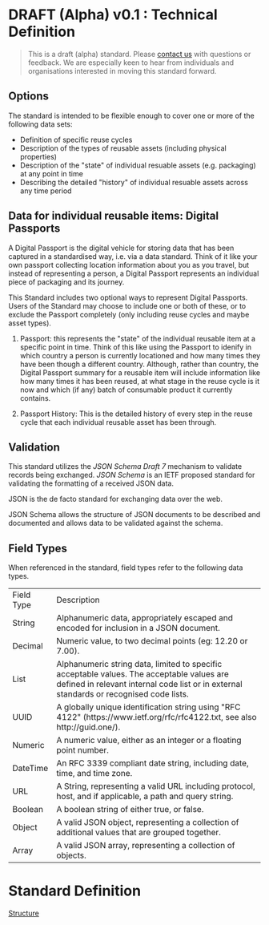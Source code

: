 # DRAFT (Alpha) v0.1 : Technical Definition

> This is a draft (alpha) standard. Please [contact us](https://reath.id/contact) with questions or feedback. We are especially keen to hear from individuals and organisations interested in moving this standard forward.

## Options

 The standard is intended to be flexible enough to cover one or more of the following data sets:

 - Definition of specific reuse cycles
 - Description of the types of reusable assets (including physical properties)
 - Description of the "state" of individual resuable assets (e.g. packaging) at any point in time
 - Describing the detailed "history" of individual resuable assets across any time period

 ## Data for individual reusable items: Digital Passports

A Digital Passport is the digital vehicle for storing data that has been captured in a standardised way, i.e. via a data standard. Think of it like your own passport collecting location information about you as you travel, but instead of representing a person, a Digital Passport represents an individual piece of packaging and its journey.

This Standard includes two optional ways to represent Digital Passports. Users of the Standard may choose to include one or both of these, or to exclude the Passport completely (only including reuse cycles and maybe asset types).

1. Passport: this represents the "state" of the individual reusable item at a specific point in time. Think of this like using the Passport to idenify in which country a person is currently locationed and how many times they have been though a different country. Although, rather than country, the Digital Passport summary for a reusable item will include information like how many times it has been reused, at what stage in the reuse cycle is it now and which (if any) batch of consumable product it currently contains.

1. Passport History: This is the detailed history of every step in the reuse cycle that each individual reusable asset has been through.

## Validation

This standard utilizes the *JSON Schema Draft 7* mechanism to validate records being exchanged. *JSON Schema* is an IETF proposed standard for validating the formatting of a received JSON data.

JSON is the de facto standard for exchanging data over the web.

JSON Schema allows the structure of JSON documents to be described and documented and allows data to be validated against the schema. 

## Field Types

When referenced in the standard, field types refer to the following data types.

<table>
  <tr>
    <td>Field Type</td>
    <td>Description</td>
  </tr>
  <tr>
    <td>String</td>
    <td>Alphanumeric data, appropriately escaped and encoded for inclusion in a JSON document. </td>
  </tr>
  <tr>
    <td>Decimal</td>
    <td>Numeric value, to two decimal points (eg: 12.20 or 7.00). </td>
  </tr>
  <tr>
    <td>List</td>
    <td>Alphanumeric string data, limited to specific acceptable values. The acceptable values are defined in relevant internal code list or in external standards or recognised code lists.</td>
  </tr>
  <tr>
    <td>UUID</td>
    <td>A globally unique identification string using "RFC 4122" (https://www.ietf.org/rfc/rfc4122.txt, see also http://guid.one/).</td>
  </tr>
  <tr>
    <td>Numeric</td>
    <td>A numeric value, either as an integer or a  floating point number.</td>
  </tr>
  <tr>
    <td>DateTime</td>
    <td>An RFC 3339 compliant date string, including date, time, and time zone.</td>
  </tr>
  <tr>
    <td>URL</td>
    <td>A String, representing a valid URL including protocol, host, and if applicable, a path and query string.</td>
  </tr>
  <tr>
    <td>Boolean</td>
    <td>A boolean string of either true, or false.</td>
  </tr>
  <tr>
    <td>Object</td>
    <td>A valid JSON object, representing a collection of additional values that are grouped together.</td>
  </tr>
  <tr>
    <td>Array</td>
    <td>A valid JSON array, representing a collection of objects.</td>
  </tr>
</table>



# Standard Definition

[Structure](standard)
